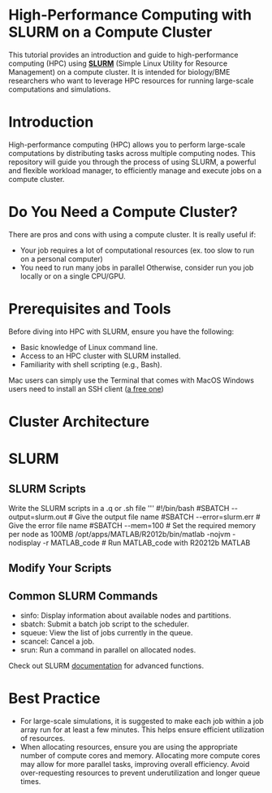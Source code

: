 # High-Performance Computing with SLURM on a Compute Cluster

This tutorial provides an introduction and guide to high-performance computing (HPC) using [**SLURM**](https://slurm.schedmd.com/documentation.html) (Simple Linux Utility for Resource Management) on a compute cluster. It is intended for biology/BME researchers who want to leverage HPC resources for running large-scale computations and simulations.

# Introduction
High-performance computing (HPC) allows you to perform large-scale computations by distributing tasks across multiple computing nodes. This repository will guide you through the process of using SLURM, a powerful and flexible workload manager, to efficiently manage and execute jobs on a compute cluster.

# Do You Need a Compute Cluster?
There are pros and cons with using a compute cluster. It is really useful if:
+ Your job requires a lot of computational resources (ex. too slow to run on a personal computer)
+ You need to run many jobs in parallel
Otherwise, consider run you job locally or on a single CPU/GPU.

# Prerequisites and Tools
Before diving into HPC with SLURM, ensure you have the following:
+ Basic knowledge of Linux command line.
+ Access to an HPC cluster with SLURM installed.
+ Familiarity with shell scripting (e.g., Bash).

Mac users can simply use the Terminal that comes with MacOS
Windows users need to install an SSH client ([a free one](https://www.chiark.greenend.org.uk/~sgtatham/putty/latest.html ))

# Cluster Architecture

# SLURM 

## SLURM Scripts
Write the SLURM scripts in a .q or .sh file
'''
#!/bin/bash
#SBATCH --output=slurm.out # Give the output file name
#SBATCH --error=slurm.err # Give the error file name
#SBATCH --mem=100 # Set the required memory per node as 100MB
/opt/apps/MATLAB/R2012b/bin/matlab -nojvm -nodisplay -r MATLAB_code # Run MATLAB_code with R20212b MATLAB

## Modify Your Scripts

## Common SLURM Commands
+ sinfo: Display information about available nodes and partitions.
+ sbatch: Submit a batch job script to the scheduler.
+ squeue: View the list of jobs currently in the queue.
+ scancel: Cancel a job.
+ srun: Run a command in parallel on allocated nodes.

Check out SLURM [documentation](https://slurm.schedmd.com/documentation.html) for advanced functions.

# Best Practice
+ For large-scale simulations, it is suggested to make each job within a job array run for at least a few minutes. This helps ensure efficient utilization of resources.
+ When allocating resources, ensure you are using the appropriate number of compute cores and memory. Allocating more compute cores may allow for more parallel tasks, improving overall efficiency. Avoid over-requesting resources to prevent underutilization and longer queue times.

